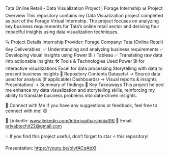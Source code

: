 Tata Online Retail - Data Visualization Project | Forage Internship
📊 Project Overview
This repository contains my Data Visualization project completed as part of the Forage Virtual Internship. The project focuses on analyzing key business requirements for Tata’s online retail sector and deriving four impactful insights using data visualization techniques.

🔍 Project Details
Internship Provider: Forage
Company: Tata (Online Retail)
Key Deliverables:
✅ Understanding and analyzing business requirements
✅ Developing visual insights using Power BI / Tableau
✅ Translating raw data into actionable insights
🛠️ Tools & Technologies Used
Power BI  for interactive visualizations
Excel for data processing 
Storytelling with data to present business insights
📂 Repository Contents
Datasets/ → Source data used for analysis (if applicable)
Dashboards/ → Visual reports & insights
Presentation/ → Summary of findings
🚀 Key Takeaways
This project helped me enhance my data visualization and storytelling skills, reinforcing my ability to translate business problems into data-driven insights.

📌 Connect with Me
If you have any suggestions or feedback, feel free to connect with me! 😊

🔗 LinkedIn: www.linkedin.com/in/priyadharshinia09]
📧 Email: priyabtechit22@gmail.com

💡 If you find this project useful, don’t forget to star ⭐ this repository!

Presentation: https://youtu.be/bIvfACqAbXI

